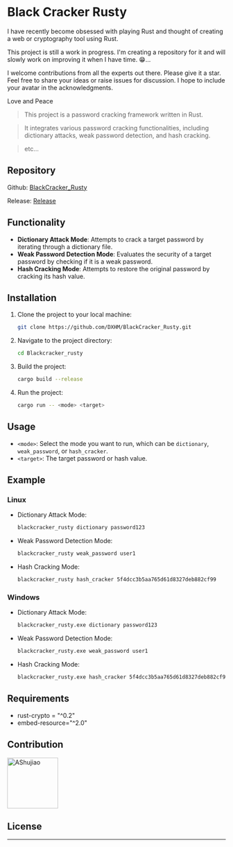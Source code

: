 # Black Cracker Rusty


I have recently become obsessed with playing Rust and thought of creating a web or cryptography tool using Rust.

This project is still a work in progress. I'm creating a repository for it and will slowly work on improving it when I have time. 😁...

I welcome contributions from all the experts out there. Please give it a star. Feel free to share your ideas or raise issues for discussion. I hope to include your avatar in the acknowledgments.

Love and Peace

> This project is a password cracking framework written in Rust.

> It integrates various password cracking functionalities, including dictionary attacks, weak password detection, and hash cracking.

> etc...

## Repository

Github: [BlackCracker_Rusty](https://github.com/DXHM/BlackCracker_Rusty)

Release: [Release](https://github.com/dxhm/BlackCracker_Rusty/releases/latest)

## Functionality

- **Dictionary Attack Mode**: Attempts to crack a target password by iterating through a dictionary file.
- **Weak Password Detection Mode**: Evaluates the security of a target password by checking if it is a weak password.
- **Hash Cracking Mode**: Attempts to restore the original password by cracking its hash value.

## Installation

1. Clone the project to your local machine:

   ```bash
   git clone https://github.com/DXHM/BlackCracker_Rusty.git
   ```

2. Navigate to the project directory:

   ```bash
   cd Blackcracker_rusty
   ```

3. Build the project:

   ```bash
   cargo build --release
   ```

4. Run the project:

   ```bash
   cargo run -- <mode> <target>
   ```

## Usage

- `<mode>`: Select the mode you want to run, which can be `dictionary`, `weak_password`, or `hash_cracker`.
- `<target>`: The target password or hash value.

## Example

### Linux

- Dictionary Attack Mode:

  ```bash
  blackcracker_rusty dictionary password123
  ```

- Weak Password Detection Mode:

  ```bash
  blackcracker_rusty weak_password user1
  ```

- Hash Cracking Mode:

  ```bash
  blackcracker_rusty hash_cracker 5f4dcc3b5aa765d61d8327deb882cf99
  ```

### Windows

- Dictionary Attack Mode:

  ```bash
  blackcracker_rusty.exe dictionary password123
  ```

- Weak Password Detection Mode:

  ```bash
  blackcracker_rusty.exe weak_password user1
  ```

- Hash Cracking Mode:

  ```bash
  blackcracker_rusty.exe hash_cracker 5f4dcc3b5aa765d61d8327deb882cf99
  ```

## Requirements

- rust-crypto = "^0.2"
- embed-resource="^2.0"

## Contribution

[<img alt="AShujiao" src="https://avatars.githubusercontent.com/u/69539047?v=4" width="117">](https://github.com/dxhm)

## License

---
